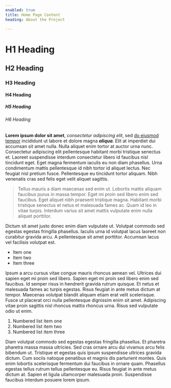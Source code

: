 ```yaml
---
enabled: true
title: Home Page Content
heading: About the Project

---
```

# H1 Heading

## H2 Heading

### H3 Heading

#### H4 Heading

##### H5 Heading

###### H6 Heading

**Lorem ipsum dolor sit amet**, _consectetur adipiscing elit_, sed [do eiusmod tempor](http://google.com "http://google.com") incididunt ut labore et dolore magna **_aliqua_**. Elit at imperdiet dui accumsan sit amet nulla. Nulla aliquet enim tortor at auctor urna nunc. Consectetur adipiscing elit pellentesque habitant morbi tristique senectus et. Laoreet suspendisse interdum consectetur libero id faucibus nisl tincidunt eget. Eget magna fermentum iaculis eu non diam phasellus. Urna condimentum mattis pellentesque id nibh tortor id aliquet lectus. Nec feugiat nisl pretium fusce. Pellentesque eu tincidunt tortor aliquam. Nibh venenatis cras sed felis eget velit aliquet sagittis.

> Tellus mauris a diam maecenas sed enim ut. Lobortis mattis aliquam faucibus purus in massa tempor. Eget mi proin sed libero enim sed faucibus. Eget aliquet nibh praesent tristique magna. Habitant morbi tristique senectus et netus et malesuada fames ac. Quam id leo in vitae turpis. Interdum varius sit amet mattis vulputate enim nulla aliquet porttitor.

Dictum sit amet justo donec enim diam vulputate ut. Volutpat commodo sed egestas egestas fringilla phasellus. Iaculis urna id volutpat lacus laoreet non curabitur gravida arcu. A pellentesque sit amet porttitor. Accumsan lacus vel facilisis volutpat est.

* Item one
* Item two
* Item three

Ipsum a arcu cursus vitae congue mauris rhoncus aenean vel. Ultrices dui sapien eget mi proin sed libero. Sapien eget mi proin sed libero enim sed faucibus. Id semper risus in hendrerit gravida rutrum quisque. Et netus et malesuada fames ac turpis egestas. Risus feugiat in ante metus dictum at tempor. Maecenas volutpat blandit aliquam etiam erat velit scelerisque. Fusce ut placerat orci nulla pellentesque dignissim enim sit amet. Adipiscing vitae proin sagittis nisl rhoncus mattis rhoncus urna. Risus sed vulputate odio ut enim.

1. Numbered list item one
2. Numbered list item two
3. Numbered list item three

Diam volutpat commodo sed egestas egestas fringilla phasellus. Et pharetra pharetra massa massa ultricies. Sed cras ornare arcu dui vivamus arcu felis bibendum ut. Tristique et egestas quis ipsum suspendisse ultrices gravida dictum. Cum sociis natoque penatibus et magnis dis parturient montes. Quis enim lobortis scelerisque fermentum dui faucibus in ornare quam. Phasellus egestas tellus rutrum tellus pellentesque eu. Risus feugiat in ante metus dictum at. Sapien et ligula ullamcorper malesuada proin. Suspendisse faucibus interdum posuere lorem ipsum.